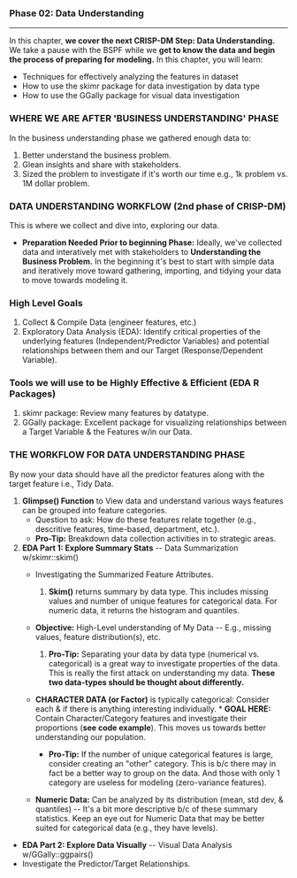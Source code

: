 ### Phase 02: Data Understanding

---

In this chapter, **we cover the next CRISP-DM Step: Data Understanding.** We take a pause with the BSPF while we **get to know the data and begin the process of preparing for modeling.** In this chapter, you will learn:

* Techniques for effectively analyzing the features in dataset
* How to use the skimr package for data investigation by data type
* How to use the GGally package for visual data investigation

### WHERE WE ARE AFTER 'BUSINESS UNDERSTANDING' PHASE

In the business understanding phase we gathered enough data to:

1. Better understand the business problem.
2. Glean insights and share with stakeholders.
3. Sized the problem to investigate if it's worth our time e.g., 1k problem vs. 1M dollar problem.

### DATA UNDERSTANDING WORKFLOW (2nd phase of CRISP-DM)

This is where we collect and dive into, exploring our data.

* **Preparation Needed Prior to beginning Phase:** Ideally, we've collected data and interatively met with stakeholders to **Understanding the Business Problem.** In the beginning it's best to start with simple data and iteratively move toward gathering, importing, and tidying your data to move towards modeling it.

### High Level Goals
1. Collect & Compile Data (engineer features, etc.)
2. Exploratory Data Analysis (EDA): Identify critical properties of the underlying features (Independent/Predictor Variables) and potential relationships between them and our Target (Response/Dependent Variable).

### Tools we will use to be Highly Effective & Efficient (EDA R Packages)
1. skimr package: Review many features by datatype.
2. GGally package: Excellent package for visualizing relationships between a Target Variable & the Features w/in our Data.

### THE WORKFLOW FOR DATA UNDERSTANDING PHASE

By now your data should have all the predictor features along with the target feature i.e., Tidy Data.

1. **Glimpse() Function** to View data and understand various ways features can be grouped into feature categories.
   * Question to ask: How do these features relate together (e.g., descritive features, time-based, department, etc.).
   * **Pro-Tip:** Breakdown data collection activities in to strategic areas.
2. **EDA Part 1: Explore Summary Stats** -- Data Summarization w/skimr::skim()
    * Investigating the Summarized Feature Attributes.
      1. **Skim()** returns summary by data type. This includes missing values and number of unique features for categorical data. For numeric data, it returns the histogram and quantiles.
    * **Objective:** High-Level understanding of My Data -- E.g., missing values, feature distribution(s), etc.
      1. **Pro-Tip:** Separating your data by data type (numerical vs. categorical) is a great way to investigate properties of the data. This is really the first attack on understanding my data. **These two data-types should be thought about differently.**
    * **CHARACTER DATA (or Factor)** is typically categorical: Consider each & if there is anything interesting individually.
             * **GOAL HERE:** Contain Character/Category features and investigate their proportions (**see code example**). This moves us towards better understanding our population.
        * **Pro-Tip:** If the number of unique categorical features is large, consider creating an "other" category. This is b/c there may in fact be a better way to group on the data. And those with only 1 category are useless for modeling (zero-variance features).

     * **Numeric Data:** Can be analyzed by its distribution (mean, std dev, & quantiles) -- It's a bit more descriptive b/c of these summary statistics. Keep an eye out for Numeric Data that may be better suited for categorical data (e.g., they have levels).



* **EDA Part 2: Explore Data Visually** -- Visual Data Analysis w/GGally::ggpairs()
* Investigate the Predictor/Target Relationships.









